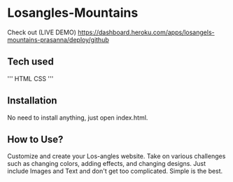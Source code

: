 # Losangles-Mountains

Check out (LIVE DEMO) https://dashboard.heroku.com/apps/losangels-mountains-prasanna/deploy/github



## Tech used
'''
HTML
CSS
'''

## Installation
No need to install anything, just open index.html.

## How to Use?
Customize and create your Los-angles website. Take on various challenges such as changing colors, adding effects, and changing designs. Just include Images and Text and don't get too complicated. Simple is the best.

